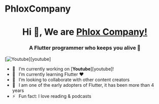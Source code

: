 # PhloxCompany

<h1 align="center"> Hi 👋, We are <a href="https://www.youtube.com/channel/UC0FD2apauvegCcsvqIBceLA?sub_confirmation=1">Phlox Company!</a></h1>
<h3 align="center">A Flutter programmer who keeps you alive 💪</h3>

[![Youtube](https://img.shields.io/static/v1?label=PhloxCompany&message=Subscribe&logo=YouTube&color=FF0000&style=for-the-badge)][youtube]

- 🔭 &ensp;I’m currently working on [**Youtube**][youtube]!
- 🌱 &ensp;I’m currently learning Flutter ❤️
- 👯 &ensp;I’m looking to collaborate with other content creators
- 🗿 &ensp;I am one of the early adopters of Flutter, it has been more than 4 years
- ⚡ &ensp;Fun fact: I love reading & podcasts
